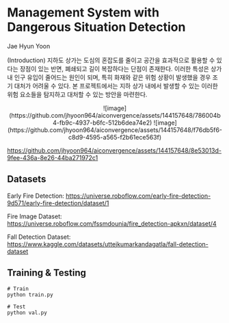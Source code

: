 # Management System with Dangerous Situation Detection

Jae Hyun Yoon

(Introduction) 지하도 상가는 도심의 혼잡도를 줄이고 공간을 효과적으로 활용할 수 있다는 장점이 있는 반면, 폐쇄되고 길이 복잡하다는 단점이 존재한다. 이러한 특성은 상가 내 인구 유입이 줄어드는 원인이 되며, 특히 화재와 같은 위험 상황이 발생했을 경우 조기 대처가 어려울 수 있다. 본 프로젝트에서는 지하 상가 내에서 발생할 수 있는 이러한 위험 요소들을 탐지하고 대처할 수 있는 방안을 마련한다.

<div align="center">
  ![image](https://github.com/jhyoon964/aiconvergence/assets/144157648/786004b4-fb9c-4937-b6fc-512b6dea74e2)
  ![image](https://github.com/jhyoon964/aiconvergence/assets/144157648/f76db5f6-c8d9-4595-a565-f2b61ece563f)
</div>




https://github.com/jhyoon964/aiconvergence/assets/144157648/8e53013d-9fee-436a-8e26-44ba271972c1






## Datasets

Early Fire Detection: https://universe.roboflow.com/early-fire-detection-9d571/early-fire-detection/dataset/1

Fire Image Dataset: https://universe.roboflow.com/fssmdounia/fire_detection-apkxn/dataset/4

Fall Detection Dataset: https://www.kaggle.com/datasets/uttejkumarkandagatla/fall-detection-dataset

## Training & Testing
```
# Train
python train.py

# Test
python val.py
